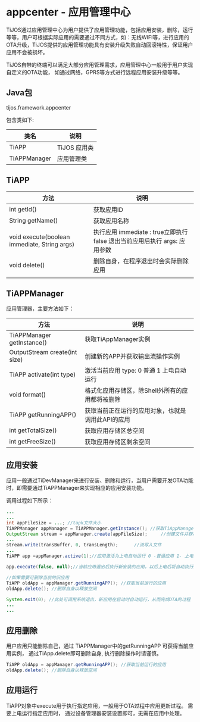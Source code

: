 # appcenter - 应用管理中心

TiJOS通过应用管理中心为用户提供了应用管理功能，包括应用安装，删除，运行等等，用户可根据实际应用的需要通过不同方式，如：无线WIFI等，进行应用的OTA升级，TiJOS提供的应用管理功能具有安装升级失败自动回滚特性，保证用户应用不会被损坏。

TiJOS自带的终端可以满足大部分应用管理需求，应用管理中心一般用于用户实现自定义的OTA功能， 如通过网络，GPRS等方式进行远程应用安装升级等等。

## Java包
tijos.framework.appcenter

包含类如下:

| 类名                | 说明      |
| ----------------- | ------- |
| TiAPP             | TiJOS 应用类    |
| TiAPPManager  | 应用管理类 |

## TiAPP

| 方法                                         | 说明 |
| -------------------------------------------- | ---- |
| int getId()  | 获取应用ID      |
| String getName()                                              |  获取应用名称    |
| void execute(boolean immediate, String args) | 执行应用 immediate : true立即执行  false 退出当前应用后执行 args: 应用参数    |
| void delete()                                | 删除自身，在程序退出时会实际删除应用 |
|                                              |      |

## TiAPPManager

应用管理器，主要方法如下：

| 方法                          | 说明                                            |
| ----------------------------- | ----------------------------------------------- |
| TiAPPManager getInstance()    | 获取TiAppManager实例                            |
| OutputStream create(int size) | 创建新的APP并获取输出流操作实例                 |
| TiAPP activate(int type)      | 激活当前应用 type: 0 普通  1 上电自动运行       |
| void format()                      | 格式化应用存储区，除Shell外所有的应用都将被删除 |
| TiAPP getRunningAPP()            | 获取当前正在运行的应用对象，也就是调用此API的应用                                    |
| int getTotalSize()            | 获取应用存储区总空间                            |
| int getFreeSize()             | 获取应用存储区剩余空间                          |

## 应用安装

应用一般通过TiDevManager来进行安装、删除和运行，当用户需要开发OTA功能时，即需要通过TiAPPManager来实现相应的应用安装功能。

调用过程如下所示：

```java
...
...
int appFileSize = ...; //tapk文件大小
TiAPPManager appManager = TiAPPManager.getInstance(); //获取TiAppManager实例
OutputStream stream = appManager.create(appFileSize);	  //创建文件并获取流操作实例
...
stream.write(transBuffer, 0, transLength);		//流写入文件
...
TiAPP app =appManager.active(1);//应用激活为上电自动运行 0 -普通应用 1- 上电自动运行应用

app.execute(false, null);//当前应用退出后执行新安装的应用，以后上电后将自动执行新安装的应用

//如果需要可删除当前的旧应用
TiAPP oldApp = appManager.getRunningAPP(); //获取当前运行的应用
oldApp.delete(); //删除自身以释放空间

System.exit(0); //此处可调用系统退出，新应用在启动时自动运行，从而完成OTA的过程
...
...
```

## 应用删除

用户应用只能删除自己，通过 TiAPPManager中的getRunningAPP 可获得当前应用实例， 通过TiApp.delete即可删除自身, 执行删除操作时请谨慎。

```java
TiAPP oldApp = appManager.getRunningAPP(); //获取当前运行的应用
oldApp.delete(); //删除自身以释放空间

```

## 应用运行

TiAPP对象中execute用于执行指定应用，一般用于OTA过程中应用更新过程。
需要上电运行指定应用时， 通过设备管理器安装设置即可，无需在应用中处理。